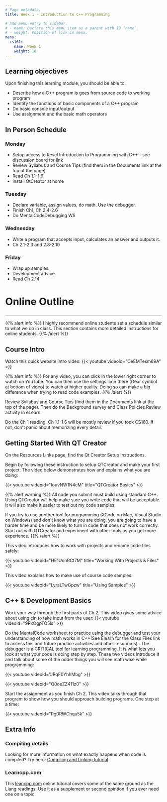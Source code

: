 ```yaml
---
# Page metadata.
title: Week 1 - Introduction to C++ Programming

# Add menu entry to sidebar.
# - name: Declare this menu item as a parent with ID `name`.
# - weight: Position of link in menu.
menu:
  cs161:
    name: Week 1
    weight: 10
---
```


## Learning objectives

Upon finishing this learning module, you should be able to:

* Describe how a C++ program is goes from source code to working program
* Identify the functions of basic components of a C++ program
* Do basic console input/output
* Use assignment and the basic math operators

## In Person Schedule

### Monday

* Setup access to Revel Introduction to Programming with C++ - see discussion board for link
* Review Syllabus and Course Tips (find them in the Documents link at the top of the page)
* Read Ch 1.1-1.6
* Install QtCreator at home

### Tuesday

* Declare variable, assign values, do math. Use the debugger.
* Finish Ch1, Ch 2.4-2.6
* Do MentalCodeDebugging WS

### Wednesday

* Write a program that accepts input, calculates an answer and outputs it.
* Ch 2.1-2.3 and 2.8-2.10

### Friday

* Wrap up samples.
* Development advice.
* Read Ch 2.14

<h2 style="font-size: 2rem"> Online Outline </h2>

-----------

{{% alert info %}}
I highly recommend online students set a schedule similar to what we do in class. This
section contains more detailed instructions for online students.
{{% /alert %}}

## Course Intro

Watch this quick website intro video:
{{< youtube videoid="CeEMTesm69A" >}}

{{% alert info %}}
For any video, you can click in the lower right corner to watch on YouTube. You can then use
the settings icon there (Gear symbol at bottom of video) to watch at higher quality. Doing
so can make a big difference when trying to read code examples.
{{% /alert %}}

Review Syllabus and Course Tips (find them in the Documents link at the top of the page).
Then do the Background survey and Class Policies Review activity in eLearn.

Do the Ch 1 reading. Ch 1.1-1.6 will be mostly review if you took CS160. If not, don't
panic about memorizing every detail.

## Getting Started With QT Creator

On the Resources Links page, find the Qt Creator Setup Instructions.

Begin by following these instruction to setup QTCreator and make your first project. The video below
demonstrates how and explains what you are doing:

{{< youtube videoid="IouvNW1N4cM" title="QTCreator Basics" >}}

{{% alert warning %}}
All code you submit must build using standard C++. Using QTCreator will help make sure you
write code that will be acceptable. It will also make it easier to test out my code samples.

If you try to use another tool for programming (XCode on Mac, Visual Studio on Windows) and
don't know what you are doing, you are going to have a harder time and be more likely to
turn in code that does not work correctly. Start out with QTCreator and experiment with
other tools as you get more experience.
{{% /alert %}}

This video introduces how to work with projects and rename code files safely:

{{< youtube videoid="HE1UonRCt7M" title="Working With Projects & Files" >}}

This video explains how to make use of course code samples:

{{< youtube videoid="LyraLTwGpzw" title="Using Samples" >}}

## C++ & Development Basics

Work your way through the first parts of Ch 2. This video gives some advice about using cin to take
input from the user:
{{< youtube videoid="9RxOgpTQ5ls" >}}


Do the MentalCode worksheet to practice using the debugger and test your understanding of how math
works in C++(See Elearn for the Class Files link to access this and future practice
activities and other resources) . The debugger is a CRITICAL tool
for learning programming. It is what lets you look at what your code is doing step by step. These
two videos introduce it and talk about some of the odder things you will see math wise while
programming:

{{< youtube videoid="JRqF0YhhMbg" >}}

{{< youtube videoid="Q0oeZZ411z0" >}}

Start the assignment as you finish Ch 2. This video talks through that program to show how you
should approach building programs. One step at a time:

{{< youtube videoid="Pg0RWChqu5k" >}}

## Extra Info

### Compiling details

Looking for more information on what exactly happens when code is compiled? Try here:
[Compiling and Linking tutorial](http://www.tenouk.com/ModuleW.html)

### Learncpp.com
This [leancpp.com](learncpp.com) online tutorial covers some of the same ground as the Liang
readings. Use it as a supplement or second opintion if you ever need one on a topic.
